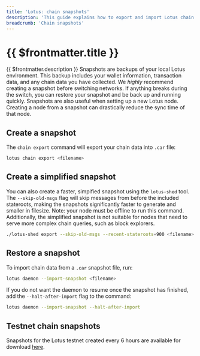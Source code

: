 ```yaml
---
title: 'Lotus: chain snapshots'
description: 'This guide explains how to export and import Lotus chain snapshots.'
breadcrumb: 'Chain snapshots'
---
```


# {{ $frontmatter.title }}

{{ $frontmatter.description }} Snapshots are backups of your local Lotus environment. This backup includes your wallet information, transaction data, and any chain data you have collected. We _highly_ recommend creating a snapshot before switching networks. If anything breaks during the switch, you can restore your snapshot and be back up and running quickly. Snapshots are also useful when setting up a new Lotus node. Creating a node from a snapshot can drastically reduce the sync time of that node.

## Create a snapshot

The `chain export` command will export your chain data into `.car` file:

```sh
lotus chain export <filename>
```

## Create a simplified snapshot

You can also create a faster, simpified snapshot using the `lotus-shed` tool. The `--skip-old-msgs` flag will skip messages from before the included stateroots, making the snapshots significantly faster to generate and smaller in filesize. Note: your node must be offline to run this command. Additionally, the simplified snapshot is not suitable for nodes that need to serve more complex chain queries, such as block explorers.

```sh
./lotus-shed export --skip-old-msgs --recent-stateroots=900 <filename>
```

## Restore a snapshot

To import chain data from a `.car` snapshot file, run:

```sh
lotus daemon --import-snapshot <filename>
```

If you do not want the daemon to resume once the snapshot has finished, add the `--halt-after-import` flag to the command:

```bash
lotus daemon --import-snapshot --halt-after-import
```

## Testnet chain snapshots

Snapshots for the Lotus testnet created every 6 hours are available for download [here](https://very-temporary-spacerace-chain-snapshot.s3.amazonaws.com/Spacerace_pruned_stateroots_snapshot_latest.car).


